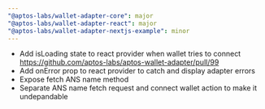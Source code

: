 ```yaml
---
"@aptos-labs/wallet-adapter-core": major
"@aptos-labs/wallet-adapter-react": major
"@aptos-labs/wallet-adapter-nextjs-example": minor
---
```


- Add isLoading state to react provider when wallet tries to connect https://github.com/aptos-labs/aptos-wallet-adapter/pull/99
- Add onError prop to react provider to catch and display adapter errors
- Expose fetch ANS name method
- Separate ANS name fetch request and connect wallet action to make it undepandable
